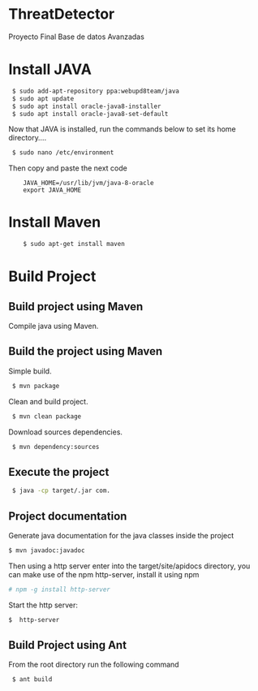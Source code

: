 # ThreatDetector
Proyecto Final Base de datos Avanzadas


# Install JAVA


```bash
 $ sudo add-apt-repository ppa:webupd8team/java
 $ sudo apt update
 $ sudo apt install oracle-java8-installer
 $ sudo apt install oracle-java8-set-default
```

Now that JAVA is installed, run the commands below to set its home directory….


``` bash
 $ sudo nano /etc/environment
```
Then copy and paste the next code

```
    JAVA_HOME=/usr/lib/jvm/java-8-oracle
    export JAVA_HOME
```


# Install Maven

```bash
    $ sudo apt-get install maven
```



# Build Project


## Build project using Maven

Compile java  using Maven.

## Build the project using Maven
Simple build.

```bash
 $ mvn package
```

Clean and build project.

```bash
 $ mvn clean package
```
Download sources dependencies.
```bash
 $ mvn dependency:sources
```
## Execute the project

```bash
 $ java -cp target/.jar com.
```

## Project documentation

Generate java documentation for the java classes inside the project

```bash
$ mvn javadoc:javadoc

```
Then using a http server enter into the target/site/apidocs directory, you can
make use of the npm http-server, install it using npm

```bash
# npm -g install http-server
```
Start the http server:

```bash
$  http-server
```

## Build Project using Ant

From the root directory run the following command

```bash
 $ ant build
```